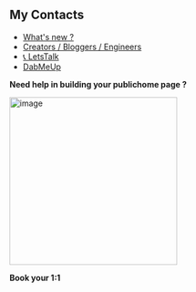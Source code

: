 ## My Contacts
- [What's new ?](https://publichome.page/roadmap)
- [Creators / Bloggers / Engineers](https://interviewdose.com/contacts)
- [📞 LetsTalk](tel:+17816275377)
- [DabMeUp](self:subscribe,whatsapp:true,instagram:1trade)

**Need help in building your publichome page ?**

  <a href="https://topmate.io/ersandeep/644263" target="_blank">
    <img width="294" alt="image" src="https://github.com/sandipsahoo2k2/my/assets/5547869/c86cbcfc-ae0e-4105-8dee-bb25b3e32a2c">
  </a>
  
  **Book your 1:1**
